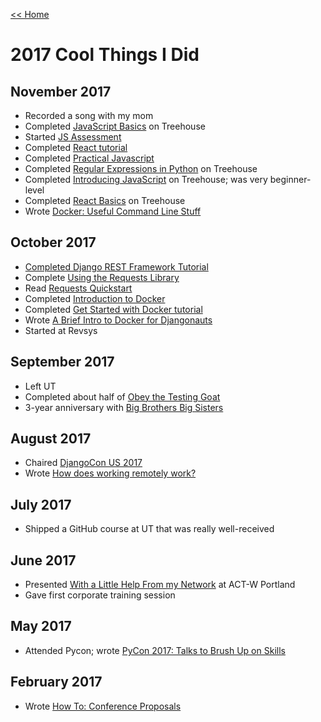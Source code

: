 [<< Home](../README.md)

# 2017 Cool Things I Did 

## November 2017 

- Recorded a song with my mom 
- Completed [JavaScript Basics](https://teamtreehouse.com/library/javascript-basics) on Treehouse
- Started [JS Assessment](https://github.com/williln/js-assessment)
- Completed [React tutorial](https://reactjs.org/tutorial/tutorial.html)
- Completed [Practical Javascript](https://watchandcode.com/p/practical-javascript)
- Completed [Regular Expressions in Python](https://teamtreehouse.com/library/regular-expressions-in-python) on Treehouse
- Completed [Introducing JavaScript](https://teamtreehouse.com/library/introducing-javascript) on Treehouse; was very beginner-level 
- Completed [React Basics](https://teamtreehouse.com/library/react-basics) on Treehouse
- Wrote [Docker: Useful Command Line Stuff](http://www.revsys.com/tidbits/docker-useful-command-line-stuff/)

## October 2017

- [Completed Django REST Framework Tutorial](http://www.django-rest-framework.org/tutorial/1-serialization/)
- Complete [Using the Requests Library](https://teamtreehouse.com/library/using-the-requests-library)
- Read [Requests Quickstart](http://docs.python-requests.org/en/master/user/quickstart/)
- Completed [Introduction to Docker](https://teamtreehouse.com/library/introduction-to-docker)
- Completed [Get Started with Docker tutorial](https://docs.docker.com/get-started/)
- Wrote [A Brief Intro to Docker for Djangonauts](http://www.revsys.com/tidbits/brief-intro-docker-djangonauts/)
- Started at Revsys 

## September 2017 

- Left UT 
- Completed about half of [Obey the Testing Goat](https://github.com/williln/testinggoat)
- 3-year anniversary with [Big Brothers Big Sisters](https://itsbigtime.org/) 

## August 2017 

- Chaired [DjangoCon US 2017](https://2017.djangocon.us/)
- Wrote [How does working remotely work?](https://www.laceyhenschel.com/blog/remote-work)

## July 2017 

- Shipped a GitHub course at UT that was really well-received 

## June 2017 

- Presented [With a Little Help From my Network](https://speakerdeck.com/williln/with-a-little-help-from-my-network) at ACT-W Portland 
- Gave first corporate training session 

## May 2017 

- Attended Pycon; wrote [PyCon 2017: Talks to Brush Up on Skills](https://www.laceyhenschel.com/blog/2017/5/24/pycon-2017-talks-to-brush-up-on-skills)

## February 2017

- Wrote [How To: Conference Proposals](https://www.laceyhenschel.com/blog/2017/2/13/how-to-conference-proposals)
